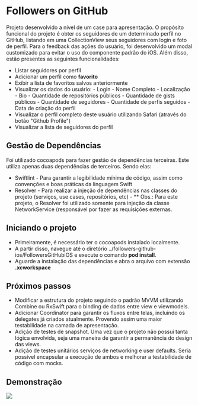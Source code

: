 # Followers on GitHub

Projeto desenvolvido a nível de um case para apresentação. 
O propósito funcional do projeto é obter os seguidores de um determinado perfil no GitHub, listando em uma CollectionView seus seguidores com login e foto de perfil.
Para o feedback das ações do usuário, foi desenvolvido um modal customizado para evitar o uso do componente padrão do iOS.
Além disso, estão presentes as seguintes funcionalidades:

- Listar seguidores por perfil
- Adicionar um perfil como **favorito**
- Exibir a lista de favoritos salvos anteriormente
- Visualizar os dados do usuário:
		-	Login
		-	Nome Completo
		-	Localização
		-	Bio
		-	Quantidade de repositórios públicos
		-	Quantidade de gists públicos
		-	Quantidade de seguidores
		-	Quantidade de perfis seguidos
		-	Data de criação do perfil		
-	Visualizar o perfil completo deste usuário utilizando Safari (através do botão "Github Profile")
-	Visualizar a lista de seguidores do perfil
## Gestão de Dependências
Foi utilizado cocoapods para fazer gestão de dependências terceiras.
Este utiliza apenas duas dependências de terceiros. Sendo elas:

- Swiftlint
		- Para garantir a legibilidade mínima de código, assim como convenções e boas práticas da linguagem Swift
- Resolver
		- Para realizar a injeção de dependências nas classes do projeto (serviços, use cases, repositórios, etc)
			- ** Obs.: Para este projeto, o Resolver foi utilizado somente para injeção da classe NetworkService (responsável por fazer as requisições externas.

## Iniciando o projeto
- Primeiramente, é necessário ter o cocoapods instalado localmente.
- A partir disso, navegue até o diretório ../followers-github-ios/FollowersGitHubiOS e execute o comando **pod install**.
- Aguarde a instalação das dependências e abra o arquivo com extensão **.xcworkspace**

## Próximos passos
- Modificar a estrutura do projeto seguindo o padrão MVVM utilizando Combine ou RxSwift para o binding de dados entre view e viewmodels.
- Adicionar Coordinator para garantir os fluxos entre telas, incluindo os delegates já criados atualmente. Provendo assim uma maior testabilidade na camada de apresentação.
- Adição de testes de snapshot. Uma vez que o projeto não possui tanta lógica envolvida, seja uma maneira de garantir a permanência do design das views.
- Adição de testes unitários serviços de networking e user defaults. Seria possível encapsular a execução de ambos e melhorar a testabilidade de código com mocks.

## Demonstração

![](https://github.com/imthiago/followers-github-ios/blob/main/demo.gif)

```